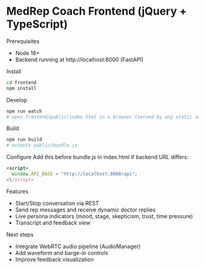 # MedRep Coach Frontend (jQuery + TypeScript)

Prerequisites
- Node 18+
- Backend running at http://localhost:8000 (FastAPI)

Install
```bash
cd frontend
npm install
```

Develop
```bash
npm run watch
# open frontend/public/index.html in a browser (served by any static server or direct file)
```

Build
```bash
npm run build
# outputs public/bundle.js
```

Configure
Add this before bundle.js in index.html if backend URL differs:
```html
<script>
  window.API_BASE = "http://localhost:8000/api";
<\/script>
```

Features
- Start/Stop conversation via REST
- Send rep messages and receive dynamic doctor replies
- Live persona indicators (mood, stage, skepticism, trust, time pressure)
- Transcript and feedback view

Next steps
- Integrate WebRTC audio pipeline (AudioManager)
- Add waveform and barge-in controls
- Improve feedback visualization

